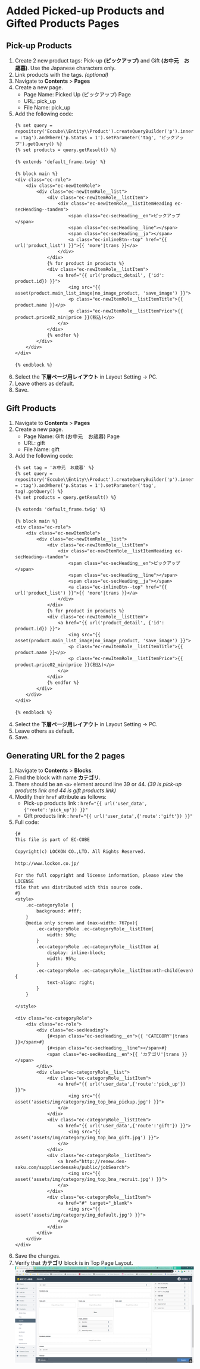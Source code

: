 # Added Picked-up Products and Gifted Products Pages
## Pick-up Products
1. Create 2 new product tags: Pick-up **(ピックアップ)** and Gift **(お中元　お歳暮)**.
 Use the Japanese characters only.
2. Link products with the tags. *(optional)*
3. Navigate to **Contents** > **Pages**
4. Create a new page.
    - Page Name: Picked Up (ピックアップ) Page
    - URL: pick_up
    - File Name: pick_up
5. Add the following code:
	```
	{% set query = repository('Eccube\\Entity\\Product').createQueryBuilder('p').innerJoin('p.ProductTag','pt').innerJoin('pt.Tag','t').where('t.name = :tag').andWhere('p.Status = 1').setParameter('tag', 'ピックアップ').getQuery() %}
	{% set products = query.getResult() %}

	{% extends 'default_frame.twig' %}

	{% block main %}
	<div class="ec-role">
		<div class="ec-newItemRole">
			<div class="ec-newItemRole__list">
				<div class="ec-newItemRole__listItem">
					<div class="ec-newItemRole__listItemHeading ec-secHeading--tandem">
						<span class="ec-secHeading__en">ピックアップ</span>
						<span class="ec-secHeading__line"></span>
						<span class="ec-secHeading__ja"></span>
						<a class="ec-inlineBtn--top" href="{{ url('product_list') }}">{{ 'more'|trans }}</a>
					</div>
				</div>
				{% for product in products %}
				<div class="ec-newItemRole__listItem">
					<a href="{{ url('product_detail', {'id': product.id}) }}">
						<img src="{{ asset(product.main_list_image|no_image_product, 'save_image') }}">
						<p class="ec-newItemRole__listItemTitle">{{ product.name }}</p>
						<p class="ec-newItemRole__listItemPrice">{{ product.price02_min|price }}(税込)</p>
					</a>
				</div>
				{% endfor %}
			</div>
		</div>
	</div>

	{% endblock %}
	```
6. Select the **下層ページ用レイアウト** in Layout Setting -> PC.
7. Leave others as default.
8. Save.

## Gift Products
1. Navigate to **Contents** > **Pages**
2. Create a new page.
    - Page Name: Gift (お中元　お歳暮) Page
	- URL: gift
	- File Name: gift
3. Add the following code:
	```
	{% set tag = 'お中元　お歳暮' %}
	{% set query = repository('Eccube\\Entity\\Product').createQueryBuilder('p').innerJoin('p.ProductTag','pt').innerJoin('pt.Tag','t').where('t.name = :tag').andWhere('p.Status = 1').setParameter('tag', tag).getQuery() %}
	{% set products = query.getResult() %}

	{% extends 'default_frame.twig' %}

	{% block main %}
	<div class="ec-role">
		<div class="ec-newItemRole">
			<div class="ec-newItemRole__list">
				<div class="ec-newItemRole__listItem">
					<div class="ec-newItemRole__listItemHeading ec-secHeading--tandem">
						<span class="ec-secHeading__en">ピックアップ</span>
						<span class="ec-secHeading__line"></span>
						<span class="ec-secHeading__ja"></span>
						<a class="ec-inlineBtn--top" href="{{ url('product_list') }}">{{ 'more'|trans }}</a>
					</div>
				</div>
				{% for product in products %}
				<div class="ec-newItemRole__listItem">
					<a href="{{ url('product_detail', {'id': product.id}) }}">
						<img src="{{ asset(product.main_list_image|no_image_product, 'save_image') }}">
						<p class="ec-newItemRole__listItemTitle">{{ product.name }}</p>
						<p class="ec-newItemRole__listItemPrice">{{ product.price02_min|price }}(税込)</p>
					</a>
				</div>
				{% endfor %}
			</div>
		</div>
	</div>

	{% endblock %}
	```
4. Select the **下層ページ用レイアウト** in Layout Setting -> PC.
5. Leave others as default.
6. Save.

## Generating URL for the 2 pages
1. Navigate to **Contents** > **Blocks**.
2. Find the block with name **カテゴリ**.
3. There should be an `<a>` element around line 39 or 44. *(39 is pick-up products link and 44 is gift products link)*
4. Modify their `href` attribute as follows:
    - Pick-up products link : `href="{{ url('user_data',{'route':'pick_up'}) }}"`
    - Gift products link : `href="{{ url('user_data',{'route':'gift'}) }}"`
5. Full code:
	```
	{#
	This file is part of EC-CUBE

	Copyright(c) LOCKON CO.,LTD. All Rights Reserved.

	http://www.lockon.co.jp/

	For the full copyright and license information, please view the LICENSE
	file that was distributed with this source code.
	#}
	<style>
		.ec-categoryRole {
			background: #fff;
		}
		@media only screen and (max-width: 767px){
			.ec-categoryRole .ec-categoryRole__listItem{
				width: 50%;
			}
			.ec-categoryRole .ec-categoryRole__listItem a{
				display: inline-block;
				width: 95%;
			}
			.ec-categoryRole .ec-categoryRole__listItem:nth-child(even){
				text-align: right;
			}
		}
		
	</style>

	<div class="ec-categoryRole">
		<div class="ec-role">
			<div class="ec-secHeading">
				{#<span class="ec-secHeading__en">{{ 'CATEGORY'|trans }}</span>#}
				{#<span class="ec-secHeading__line"></span>#}
				<span class="ec-secHeading__en">{{ 'カテゴリ'|trans }}</span>
			</div>
			<div class="ec-categoryRole__list">
				<div class="ec-categoryRole__listItem">
					<a href="{{ url('user_data',{'route':'pick_up'}) }}">
						<img src="{{ asset('assets/img/category/img_top_bna_pickup.jpg') }}">
					</a>
				</div>
				<div class="ec-categoryRole__listItem">
					<a href="{{ url('user_data',{'route':'gift'}) }}">
						<img src="{{ asset('assets/img/category/img_top_bna_gift.jpg') }}">
					</a>
				</div>
				<div class="ec-categoryRole__listItem">
					<a href="http://renew.den-saku.com/supplierdensaku/public/jobSearch">
						<img src="{{ asset('assets/img/category/img_top_bna_recruit.jpg') }}">
					</a>
				</div>
				<div class="ec-categoryRole__listItem">
					<a href="#" target="_blank">
						<img src="{{ asset('assets/img/category/img_default.jpg') }}">
					</a>
				</div>
			</div>
		</div>
	</div>
	```
6. Save the changes.
7. Verify that **カテゴリ** block is in Top Page Layout. <br>
	![Block Positioning](images/seasonal-item-block-position.PNG)